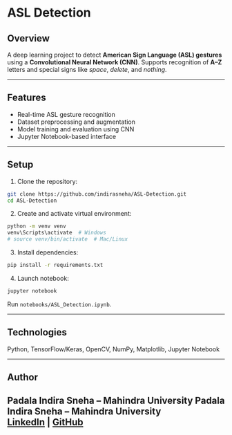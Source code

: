 # **ASL Detection**

## **Overview**

A deep learning project to detect **American Sign Language (ASL) gestures** using a **Convolutional Neural Network (CNN)**.
Supports recognition of **A–Z** letters and special signs like *space*, *delete*, and *nothing*.

---

## **Features**

* Real-time ASL gesture recognition
* Dataset preprocessing and augmentation
* Model training and evaluation using CNN
* Jupyter Notebook-based interface

---

## **Setup**

1. Clone the repository:

```bash
git clone https://github.com/indirasneha/ASL-Detection.git
cd ASL-Detection
```

2. Create and activate virtual environment:

```bash
python -m venv venv
venv\Scripts\activate  # Windows
# source venv/bin/activate  # Mac/Linux
```

3. Install dependencies:

```bash
pip install -r requirements.txt
```

4. Launch notebook:

```bash
jupyter notebook
```

Run `notebooks/ASL_Detection.ipynb`.

---

## **Technologies**

Python, TensorFlow/Keras, OpenCV, NumPy, Matplotlib, Jupyter Notebook

---

## **Author**

**Padala Indira Sneha** – Mahindra University
**Padala Indira Sneha** – Mahindra University  
[LinkedIn](https://www.linkedin.com/in/indira-sneha-padala-15475328a) | [GitHub](https://github.com/indirasneha)
---


